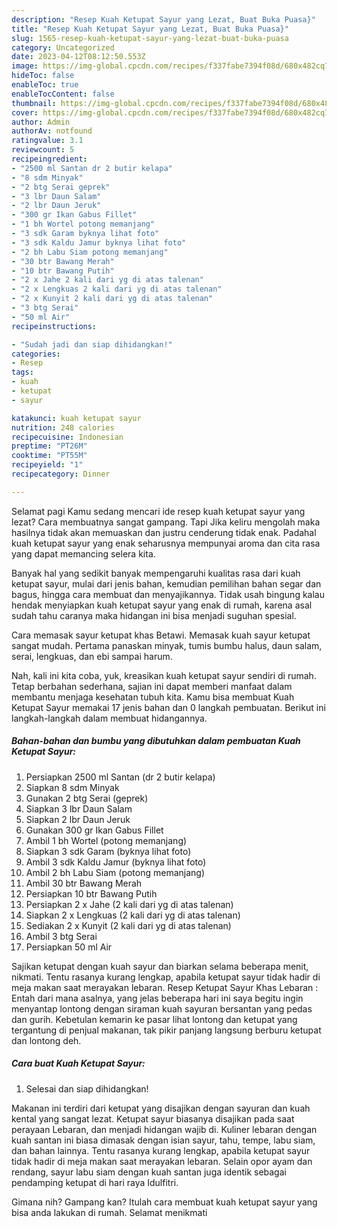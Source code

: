 ```yaml
---
description: "Resep Kuah Ketupat Sayur yang Lezat, Buat Buka Puasa}"
title: "Resep Kuah Ketupat Sayur yang Lezat, Buat Buka Puasa}"
slug: 1565-resep-kuah-ketupat-sayur-yang-lezat-buat-buka-puasa
category: Uncategorized
date: 2023-04-12T08:12:50.553Z
image: https://img-global.cpcdn.com/recipes/f337fabe7394f08d/680x482cq70/kuah-ketupat-sayur-foto-resep-utama.jpg
hideToc: false
enableToc: true
enableTocContent: false
thumbnail: https://img-global.cpcdn.com/recipes/f337fabe7394f08d/680x482cq70/kuah-ketupat-sayur-foto-resep-utama.jpg
cover: https://img-global.cpcdn.com/recipes/f337fabe7394f08d/680x482cq70/kuah-ketupat-sayur-foto-resep-utama.jpg
author: Admin
authorAv: notfound
ratingvalue: 3.1
reviewcount: 5
recipeingredient:
- "2500 ml Santan dr 2 butir kelapa"
- "8 sdm Minyak"
- "2 btg Serai geprek"
- "3 lbr Daun Salam"
- "2 lbr Daun Jeruk"
- "300 gr Ikan Gabus Fillet"
- "1 bh Wortel potong memanjang"
- "3 sdk Garam byknya lihat foto"
- "3 sdk Kaldu Jamur byknya lihat foto"
- "2 bh Labu Siam potong memanjang"
- "30 btr Bawang Merah"
- "10 btr Bawang Putih"
- "2 x Jahe 2 kali dari yg di atas talenan"
- "2 x Lengkuas 2 kali dari yg di atas talenan"
- "2 x Kunyit 2 kali dari yg di atas talenan"
- "3 btg Serai"
- "50 ml Air"
recipeinstructions:

- "Sudah jadi dan siap dihidangkan!"
categories:
- Resep
tags:
- kuah
- ketupat
- sayur

katakunci: kuah ketupat sayur 
nutrition: 248 calories
recipecuisine: Indonesian
preptime: "PT26M"
cooktime: "PT55M"
recipeyield: "1"
recipecategory: Dinner

---
```



Selamat pagi Kamu sedang mencari ide resep kuah ketupat sayur yang lezat? Cara membuatnya sangat gampang. Tapi Jika keliru mengolah maka hasilnya tidak akan memuaskan dan justru cenderung tidak enak. Padahal kuah ketupat sayur yang enak seharusnya mempunyai aroma dan cita rasa yang dapat memancing selera kita.


Banyak hal yang sedikit banyak mempengaruhi kualitas rasa dari kuah ketupat sayur, mulai dari jenis bahan, kemudian pemilihan bahan segar dan bagus, hingga cara membuat dan menyajikannya. Tidak usah bingung kalau hendak menyiapkan kuah ketupat sayur yang enak di rumah, karena asal sudah tahu caranya maka hidangan ini bisa menjadi suguhan spesial.

Cara memasak sayur ketupat khas Betawi. Memasak kuah sayur ketupat sangat mudah. Pertama panaskan minyak, tumis bumbu halus, daun salam, serai, lengkuas, dan ebi sampai harum.


Nah, kali ini kita coba, yuk, kreasikan kuah ketupat sayur sendiri di rumah. Tetap berbahan sederhana, sajian ini dapat memberi manfaat dalam membantu menjaga kesehatan tubuh kita. Kamu bisa membuat Kuah Ketupat Sayur memakai 17 jenis bahan dan 0 langkah pembuatan. Berikut ini langkah-langkah dalam membuat hidangannya.

<!--inarticleads1-->

##### Bahan-bahan dan bumbu yang dibutuhkan dalam pembuatan Kuah Ketupat Sayur:

1. Persiapkan 2500 ml Santan (dr 2 butir kelapa)
1. Siapkan 8 sdm Minyak
1. Gunakan 2 btg Serai (geprek)
1. Siapkan 3 lbr Daun Salam
1. Siapkan 2 lbr Daun Jeruk
1. Gunakan 300 gr Ikan Gabus Fillet
1. Ambil 1 bh Wortel (potong memanjang)
1. Siapkan 3 sdk Garam (byknya lihat foto)
1. Ambil 3 sdk Kaldu Jamur (byknya lihat foto)
1. Ambil 2 bh Labu Siam (potong memanjang)
1. Ambil 30 btr Bawang Merah
1. Persiapkan 10 btr Bawang Putih
1. Persiapkan 2 x Jahe (2 kali dari yg di atas talenan)
1. Siapkan 2 x Lengkuas (2 kali dari yg di atas talenan)
1. Sediakan 2 x Kunyit (2 kali dari yg di atas talenan)
1. Ambil 3 btg Serai
1. Persiapkan 50 ml Air


Sajikan ketupat dengan kuah sayur dan biarkan selama beberapa menit, nikmati. Tentu rasanya kurang lengkap, apabila ketupat sayur tidak hadir di meja makan saat merayakan lebaran. Resep Ketupat Sayur Khas Lebaran : Entah dari mana asalnya, yang jelas beberapa hari ini saya begitu ingin menyantap lontong dengan siraman kuah sayuran bersantan yang pedas dan gurih. Kebetulan kemarin ke pasar lihat lontong dan ketupat yang tergantung di penjual makanan, tak pikir panjang langsung berburu ketupat dan lontong deh. 

<!--inarticleads2-->

##### Cara buat Kuah Ketupat Sayur:


1. Selesai dan siap dihidangkan!

Makanan ini terdiri dari ketupat yang disajikan dengan sayuran dan kuah kental yang sangat lezat. Ketupat sayur biasanya disajikan pada saat perayaan Lebaran, dan menjadi hidangan wajib di. Kuliner lebaran dengan kuah santan ini biasa dimasak dengan isian sayur, tahu, tempe, labu siam, dan bahan lainnya. Tentu rasanya kurang lengkap, apabila ketupat sayur tidak hadir di meja makan saat merayakan lebaran. Selain opor ayam dan rendang, sayur labu siam dengan kuah santan juga identik sebagai pendamping ketupat di hari raya Idulfitri. 

Gimana nih? Gampang kan? Itulah cara membuat kuah ketupat sayur yang bisa anda lakukan di rumah. Selamat menikmati
